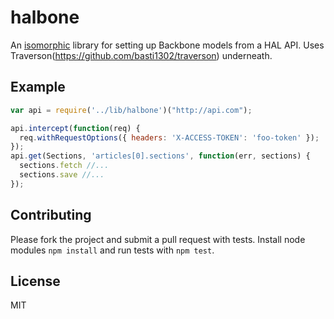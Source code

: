 # halbone

An [isomorphic](http://nerds.airbnb.com/isomorphic-javascript-future-web-apps/) library for setting up Backbone models from a HAL API. Uses Traverson(https://github.com/basti1302/traverson) underneath.

## Example

````javascript
var api = require('../lib/halbone')("http://api.com");

api.intercept(function(req) {
  req.withRequestOptions({ headers: 'X-ACCESS-TOKEN': 'foo-token' });
});
api.get(Sections, 'articles[0].sections', function(err, sections) {
  sections.fetch //...
  sections.save //...
});
````

## Contributing

Please fork the project and submit a pull request with tests. Install node modules `npm install` and run tests with `npm test`.

## License

MIT